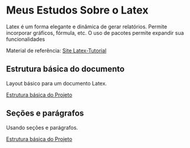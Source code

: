 # Meus Estudos Sobre o Latex
Latex é um forma elegante e dinâmica de gerar relatórios. Permite incorporar gráficos, fórmula, etc. O uso de pacotes permite expandir sua funcionalidades

Material de referência: [Site Latex-Tutorial](https://www.latex-tutorial.com/tutorials/)

## Estrutura básica do documento
Layout básico para um documento Latex.

[Estrutura básica do Projeto](aula01.tex)


## Seções e parágrafos
Usando seções e parágrafos.

[Estrutura básica do Projeto](aula02.tex)
